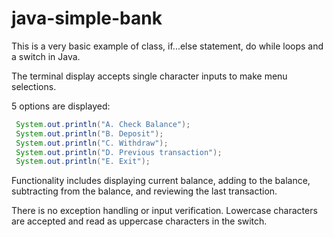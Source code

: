 # java-simple-bank

This is a very basic example of class, if...else statement, do while loops and a switch in Java.

The terminal display accepts single character inputs to make menu selections.

5 options are displayed:
```JAVA
 System.out.println("A. Check Balance");
 System.out.println("B. Deposit");
 System.out.println("C. Withdraw");
 System.out.println("D. Previous transaction");
 System.out.println("E. Exit");
 ```
Functionality includes displaying current balance, adding to the balance, subtracting from the balance, and reviewing the last transaction.

There is no exception handling or input verification.  Lowercase characters are accepted and read as uppercase characters in the switch.
